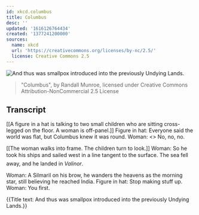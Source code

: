 ```yaml
---
id: xkcd.columbus
title: Columbus
desc: ''
updated: '1616126764434'
created: '1377241200000'
sources:
  name: xkcd
  url: 'https://creativecommons.org/licenses/by-nc/2.5/'
  license: Creative Commons 2.5
---
```

![And thus was smallpox introduced into the previously Undying Lands.](https://imgs.xkcd.com/comics/columbus.png)
> "Columbus", by Randall Munroe, licensed under Creative Commons Attribution-NonCommercial 2.5 License

## Transcript
[[A figure in a hat is talking to two small children who are sitting cross-legged on the floor. A woman is off-panel.]]
Figure in hat: Everyone said the world was flat, but Columbus knew it was round. 
Woman: <<Sigh>> No, no, no. 

[[The woman walks into frame. The children turn to look.]]
Woman: So he took his ships and sailed west in a line tangent to the surface. The sea fell away, and he landed in *Valinor*. 

Woman: A Silmaril on his brow, he wanders the heavens as the morning star, still believing he reached India. 
Figure in hat: Stop making stuff up. 
Woman: You first. 

{{Title text: And thus was smallpox introduced into the previously Undying Lands.}}
